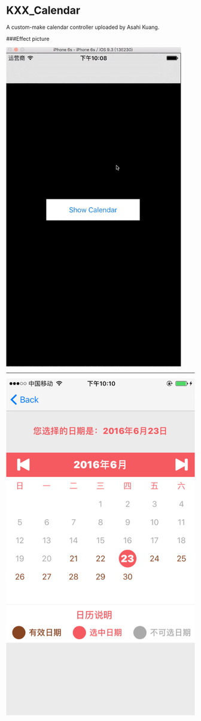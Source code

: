 # KXX_Calendar
A custom-make calendar controller uploaded by Asahi Kuang.


###Effect picture

![pic url](https://github.com/Asahi-Kuang/KXX_Calendar/blob/master/calender_demo.gif?raw=true)

------

![pic url](https://github.com/Asahi-Kuang/KXX_Calendar/blob/master/IMG_0085.PNG?raw=true)


